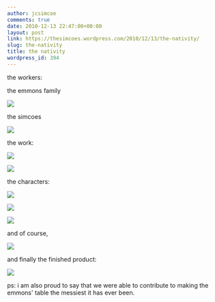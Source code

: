 ```yaml
---
author: jcsimcoe
comments: true
date: 2010-12-13 22:47:00+00:00
layout: post
link: https://thesimcoes.wordpress.com/2010/12/13/the-nativity/
slug: the-nativity
title: the nativity
wordpress_id: 394
---
```


the workers:




the emmons family




![](/public/assets/tumblr_lde181JMy31qb8l8q.jpg)




the simcoes




![](/public/assets/tumblr_lde18sAeAF1qb8l8q.jpg)




the work:




![](/public/assets/tumblr_lde19whcOK1qb8l8q.jpg)




![](/public/assets/tumblr_lde1af6oQX1qb8l8q.jpg)




the characters:




![](/public/assets/tumblr_lde1x15ptS1qb8l8q.jpg)




![](/public/assets/tumblr_lde1ce767o1qb8l8q.jpg)




![](/public/assets/tumblr_lde29keUKY1qb8l8q.jpg)




and of course,




![](/public/assets/tumblr_lde1otFX7N1qb8l8q.jpg)




and finally the finished product:




![](/public/assets/tumblr_lde1h6B2KW1qb8l8q.jpg)




ps: i am also proud to say that we were able to contribute to making the emmons' table the messiest it has ever been.

